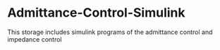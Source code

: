 # Admittance-Control-Simulink
This storage includes simulink programs of the admittance control and impedance control
